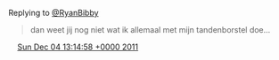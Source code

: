 Replying to [@RyanBibby](https://twitter.com/@RyanBibby/status/142975602574639104)

> dan weet jij nog niet wat ik allemaal met mijn tandenborstel doe\.\.\.

<img src="../../media/tweet.ico" width="12" /> [Sun Dec 04 13:14:58 +0000 2011](https://twitter.com/DromerDenker/status/143317372231614465)